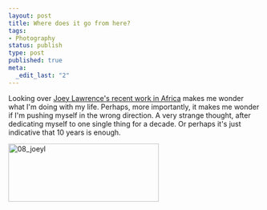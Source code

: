 ```yaml
--- 
layout: post
title: Where does it go from here?
tags: 
- Photography
status: publish
type: post
published: true
meta: 
  _edit_last: "2"
---
```

Looking over <a href="http://www.scottkelby.com/blog/2009/archives/3221">Joey Lawrence's recent work in Africa</a> makes me wonder what I'm doing with my life. Perhaps, more importantly, it makes me wonder if I'm pushing myself in the wrong direction. A very strange thought, after dedicating myself to one single thing for a decade. Or perhaps it's just indicative that 10 years is enough.

<a href="http://brethorsting.com/blog/wp-content/uploads/2009/02/08_joeyl.jpg"><img src="http://brethorsting.com/blog/wp-content/uploads/2009/02/08_joeyl-300x116.jpg" alt="08_joeyl" title="08_joeyl" width="300" height="116" class="alignnone size-medium wp-image-1055" /></a>

